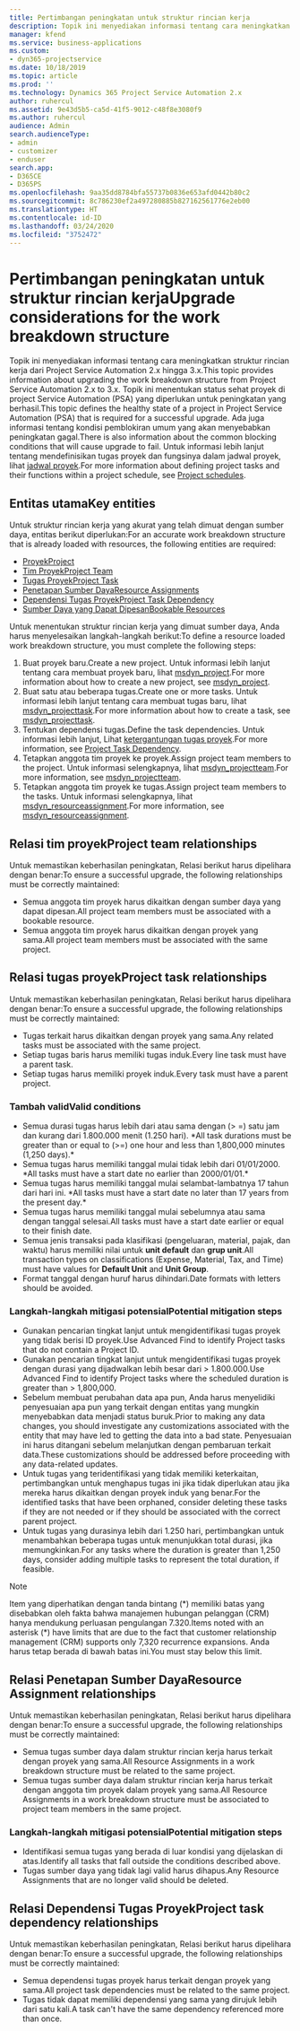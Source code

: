 ```yaml
---
title: Pertimbangan peningkatan untuk struktur rincian kerja
description: Topik ini menyediakan informasi tentang cara meningkatkan struktur rincian kerja dari Project Service Automation 2.x hingga 3.x.
manager: kfend
ms.service: business-applications
ms.custom:
- dyn365-projectservice
ms.date: 10/18/2019
ms.topic: article
ms.prod: ''
ms.technology: Dynamics 365 Project Service Automation 2.x
author: ruhercul
ms.assetid: 9e43d5b5-ca5d-41f5-9012-c48f8e3080f9
ms.author: ruhercul
audience: Admin
search.audienceType:
- admin
- customizer
- enduser
search.app:
- D365CE
- D365PS
ms.openlocfilehash: 9aa35dd8784bfa55737b0836e653afd0442b80c2
ms.sourcegitcommit: 8c786230ef2a497280885b827162561776e2eb00
ms.translationtype: HT
ms.contentlocale: id-ID
ms.lasthandoff: 03/24/2020
ms.locfileid: "3752472"
---
```

# <a name="upgrade-considerations-for-the-work-breakdown-structure"></a><span data-ttu-id="fc589-103">Pertimbangan peningkatan untuk struktur rincian kerja</span><span class="sxs-lookup"><span data-stu-id="fc589-103">Upgrade considerations for the work breakdown structure</span></span>
<span data-ttu-id="fc589-104">Topik ini menyediakan informasi tentang cara meningkatkan struktur rincian kerja dari Project Service Automation 2.x hingga 3.x.</span><span class="sxs-lookup"><span data-stu-id="fc589-104">This topic provides information about upgrading the work breakdown structure from Project Service Automation 2.x to 3.x.</span></span> <span data-ttu-id="fc589-105">Topik ini menentukan status sehat proyek di project Service Automation (PSA) yang diperlukan untuk peningkatan yang berhasil.</span><span class="sxs-lookup"><span data-stu-id="fc589-105">This topic defines the healthy state of a project in Project Service Automation (PSA) that is required for a successful upgrade.</span></span> <span data-ttu-id="fc589-106">Ada juga informasi tentang kondisi pemblokiran umum yang akan menyebabkan peningkatan gagal.</span><span class="sxs-lookup"><span data-stu-id="fc589-106">There is also information about the common blocking conditions that will cause upgrade to fail.</span></span> <span data-ttu-id="fc589-107">Untuk informasi lebih lanjut tentang mendefinisikan tugas proyek dan fungsinya dalam jadwal proyek, lihat [jadwal proyek](project-creating.md).</span><span class="sxs-lookup"><span data-stu-id="fc589-107">For more information about defining project tasks and their functions within a project schedule, see [Project schedules](project-creating.md).</span></span>

## <a name="key-entities"></a><span data-ttu-id="fc589-108">Entitas utama</span><span class="sxs-lookup"><span data-stu-id="fc589-108">Key entities</span></span>
<span data-ttu-id="fc589-109">Untuk struktur rincian kerja yang akurat yang telah dimuat dengan sumber daya, entitas berikut diperlukan:</span><span class="sxs-lookup"><span data-stu-id="fc589-109">For an accurate work breakdown structure that is already loaded with resources, the following entities are required:</span></span>

- [<span data-ttu-id="fc589-110">Proyek</span><span class="sxs-lookup"><span data-stu-id="fc589-110">Project</span></span>](../developer/entities/msdyn_project.md)
- [<span data-ttu-id="fc589-111">Tim Proyek</span><span class="sxs-lookup"><span data-stu-id="fc589-111">Project Team</span></span>](../developer/entities/msdyn_projectteam.md)
- [<span data-ttu-id="fc589-112">Tugas Proyek</span><span class="sxs-lookup"><span data-stu-id="fc589-112">Project Task</span></span>](../developer/entities/msdyn_projecttask.md)
- [<span data-ttu-id="fc589-113">Penetapan Sumber Daya</span><span class="sxs-lookup"><span data-stu-id="fc589-113">Resource Assignments</span></span>](../developer/entities/msdyn_resourceassignment.md)
- [<span data-ttu-id="fc589-114">Dependensi Tugas Proyek</span><span class="sxs-lookup"><span data-stu-id="fc589-114">Project Task Dependency</span></span>](../developer/entities/msdyn_projecttaskdependency.md)
- [<span data-ttu-id="fc589-115">Sumber Daya yang Dapat Dipesan</span><span class="sxs-lookup"><span data-stu-id="fc589-115">Bookable Resources</span></span>](../developer/entities/bookableresource.md)

<span data-ttu-id="fc589-116">Untuk menentukan struktur rincian kerja yang dimuat sumber daya, Anda harus menyelesaikan langkah-langkah berikut:</span><span class="sxs-lookup"><span data-stu-id="fc589-116">To define a resource loaded work breakdown structure, you must complete the following steps:</span></span>

1. <span data-ttu-id="fc589-117">Buat proyek baru.</span><span class="sxs-lookup"><span data-stu-id="fc589-117">Create a new project.</span></span> <span data-ttu-id="fc589-118">Untuk informasi lebih lanjut tentang cara membuat proyek baru, lihat [msdyn_project](../developer/entities/msdyn_project.md).</span><span class="sxs-lookup"><span data-stu-id="fc589-118">For more information about how to create a new project, see [msdyn_project](../developer/entities/msdyn_project.md).</span></span>
2. <span data-ttu-id="fc589-119">Buat satu atau beberapa tugas.</span><span class="sxs-lookup"><span data-stu-id="fc589-119">Create one or more tasks.</span></span> <span data-ttu-id="fc589-120">Untuk informasi lebih lanjut tentang cara membuat tugas baru, lihat [msdyn_projecttask](../developer/entities/msdyn_projecttask.md).</span><span class="sxs-lookup"><span data-stu-id="fc589-120">For more information about how to create a task, see [msdyn_projecttask](../developer/entities/msdyn_projecttask.md).</span></span>
3. <span data-ttu-id="fc589-121">Tentukan dependensi tugas.</span><span class="sxs-lookup"><span data-stu-id="fc589-121">Define the task dependencies.</span></span> <span data-ttu-id="fc589-122">Untuk informasi lebih lanjut, Lihat [ketergantungan tugas proyek](../developer/entities/msdyn_projecttaskdependency.md).</span><span class="sxs-lookup"><span data-stu-id="fc589-122">For more information, see [Project Task Dependency](../developer/entities/msdyn_projecttaskdependency.md).</span></span>
4. <span data-ttu-id="fc589-123">Tetapkan anggota tim proyek ke proyek.</span><span class="sxs-lookup"><span data-stu-id="fc589-123">Assign project team members to the project.</span></span> <span data-ttu-id="fc589-124">Untuk informasi selengkapnya, lihat [msdyn_projectteam](../developer/entities/msdyn_projectteam.md).</span><span class="sxs-lookup"><span data-stu-id="fc589-124">For more information, see [msdyn_projectteam](../developer/entities/msdyn_projectteam.md).</span></span>
5. <span data-ttu-id="fc589-125">Tetapkan anggota tim proyek ke tugas.</span><span class="sxs-lookup"><span data-stu-id="fc589-125">Assign project team members to the tasks.</span></span> <span data-ttu-id="fc589-126">Untuk informasi selengkapnya, lihat [msdyn_resourceassignment](../developer/entities/msdyn_resourceassignment.md).</span><span class="sxs-lookup"><span data-stu-id="fc589-126">For more information, see [msdyn_resourceassignment](../developer/entities/msdyn_resourceassignment.md).</span></span>

## <a name="project-team-relationships"></a><span data-ttu-id="fc589-127">Relasi tim proyek</span><span class="sxs-lookup"><span data-stu-id="fc589-127">Project team relationships</span></span>

<span data-ttu-id="fc589-128">Untuk memastikan keberhasilan peningkatan, Relasi berikut harus dipelihara dengan benar:</span><span class="sxs-lookup"><span data-stu-id="fc589-128">To ensure a successful upgrade, the following relationships must be correctly maintained:</span></span>
- <span data-ttu-id="fc589-129">Semua anggota tim proyek harus dikaitkan dengan sumber daya yang dapat dipesan.</span><span class="sxs-lookup"><span data-stu-id="fc589-129">All project team members must be associated with a bookable resource.</span></span>
- <span data-ttu-id="fc589-130">Semua anggota tim proyek harus dikaitkan dengan proyek yang sama.</span><span class="sxs-lookup"><span data-stu-id="fc589-130">All project team members must be associated with the same project.</span></span> 

## <a name="project-task-relationships"></a><span data-ttu-id="fc589-131">Relasi tugas proyek</span><span class="sxs-lookup"><span data-stu-id="fc589-131">Project task relationships</span></span>
<span data-ttu-id="fc589-132">Untuk memastikan keberhasilan peningkatan, Relasi berikut harus dipelihara dengan benar:</span><span class="sxs-lookup"><span data-stu-id="fc589-132">To ensure a successful upgrade, the following relationships must be correctly maintained:</span></span>

- <span data-ttu-id="fc589-133">Tugas terkait harus dikaitkan dengan proyek yang sama.</span><span class="sxs-lookup"><span data-stu-id="fc589-133">Any related tasks must be associated with the same project.</span></span>
- <span data-ttu-id="fc589-134">Setiap tugas baris harus memiliki tugas induk.</span><span class="sxs-lookup"><span data-stu-id="fc589-134">Every line task must have a parent task.</span></span>
- <span data-ttu-id="fc589-135">Setiap tugas harus memiliki proyek induk.</span><span class="sxs-lookup"><span data-stu-id="fc589-135">Every task must have a parent project.</span></span>

### <a name="valid-conditions"></a><span data-ttu-id="fc589-136">Tambah valid</span><span class="sxs-lookup"><span data-stu-id="fc589-136">Valid conditions</span></span>

- <span data-ttu-id="fc589-137">Semua durasi tugas harus lebih dari atau sama dengan (> =) satu jam dan kurang dari 1.800.000 menit (1.250 hari). \*</span><span class="sxs-lookup"><span data-stu-id="fc589-137">All task durations must be greater than or equal to (>=) one hour and less than 1,800,000 minutes (1,250 days).\*</span></span>
- <span data-ttu-id="fc589-138">Semua tugas harus memiliki tanggal mulai tidak lebih dari 01/01/2000. \*</span><span class="sxs-lookup"><span data-stu-id="fc589-138">All tasks must have a start date no earlier than 2000/01/01.\*</span></span>
- <span data-ttu-id="fc589-139">Semua tugas harus memiliki tanggal mulai selambat-lambatnya 17 tahun dari hari ini. \*</span><span class="sxs-lookup"><span data-stu-id="fc589-139">All tasks must have a start date no later than 17 years from the present day.\*</span></span>
- <span data-ttu-id="fc589-140">Semua tugas harus memiliki tanggal mulai sebelumnya atau sama dengan tanggal selesai.</span><span class="sxs-lookup"><span data-stu-id="fc589-140">All tasks must have a start date earlier or equal to their finish date.</span></span>
- <span data-ttu-id="fc589-141">Semua jenis transaksi pada klasifikasi (pengeluaran, material, pajak, dan waktu) harus memiliki nilai untuk **unit default** dan **grup unit**.</span><span class="sxs-lookup"><span data-stu-id="fc589-141">All transaction types on classifications (Expense, Material, Tax, and Time) must have values for **Default Unit** and **Unit Group**.</span></span>
- <span data-ttu-id="fc589-142">Format tanggal dengan huruf harus dihindari.</span><span class="sxs-lookup"><span data-stu-id="fc589-142">Date formats with letters should be avoided.</span></span>

### <a name="potential-mitigation-steps"></a><span data-ttu-id="fc589-143">Langkah-langkah mitigasi potensial</span><span class="sxs-lookup"><span data-stu-id="fc589-143">Potential mitigation steps</span></span>
- <span data-ttu-id="fc589-144">Gunakan pencarian tingkat lanjut untuk mengidentifikasi tugas proyek yang tidak berisi ID proyek.</span><span class="sxs-lookup"><span data-stu-id="fc589-144">Use Advanced Find to identify Project tasks that do not contain a Project ID.</span></span>
- <span data-ttu-id="fc589-145">Gunakan pencarian tingkat lanjut untuk mengidentifikasi tugas proyek dengan durasi yang dijadwalkan lebih besar dari > 1.800.000.</span><span class="sxs-lookup"><span data-stu-id="fc589-145">Use Advanced Find to identify Project tasks where the scheduled duration is greater than > 1,800,000.</span></span>
- <span data-ttu-id="fc589-146">Sebelum membuat perubahan data apa pun, Anda harus menyelidiki penyesuaian apa pun yang terkait dengan entitas yang mungkin menyebabkan data menjadi status buruk.</span><span class="sxs-lookup"><span data-stu-id="fc589-146">Prior to making any data changes, you should investigate any customizations associated with the entity that may have led to getting the data into a bad state.</span></span> <span data-ttu-id="fc589-147">Penyesuaian ini harus ditangani sebelum melanjutkan dengan pembaruan terkait data.</span><span class="sxs-lookup"><span data-stu-id="fc589-147">These customizations should be addressed before proceeding with any data-related updates.</span></span>
- <span data-ttu-id="fc589-148">Untuk tugas yang teridentifikasi yang tidak memiliki keterkaitan, pertimbangkan untuk menghapus tugas ini jika tidak diperlukan atau jika mereka harus dikaitkan dengan proyek induk yang benar.</span><span class="sxs-lookup"><span data-stu-id="fc589-148">For the identified tasks that have been orphaned, consider deleting these tasks if they are not needed or if they should be associated with the correct parent project.</span></span>
- <span data-ttu-id="fc589-149">Untuk tugas yang durasinya lebih dari 1.250 hari, pertimbangkan untuk menambahkan beberapa tugas untuk menunjukkan total durasi, jika memungkinkan.</span><span class="sxs-lookup"><span data-stu-id="fc589-149">For any tasks where the duration is greater than 1,250 days, consider adding multiple tasks to represent the total duration, if feasible.</span></span>

> [!NOTE]
> <span data-ttu-id="fc589-150">Item yang diperhatikan dengan tanda bintang (\*) memiliki batas yang disebabkan oleh fakta bahwa manajemen hubungan pelanggan (CRM) hanya mendukung perluasan pengulangan 7.320.</span><span class="sxs-lookup"><span data-stu-id="fc589-150">Items noted with an asterisk (\*) have limits that are due to the fact that customer relationship management (CRM) supports only 7,320 recurrence expansions.</span></span> <span data-ttu-id="fc589-151">Anda harus tetap berada di bawah batas ini.</span><span class="sxs-lookup"><span data-stu-id="fc589-151">You must stay below this limit.</span></span>

## <a name="resource-assignment-relationships"></a><span data-ttu-id="fc589-152">Relasi Penetapan Sumber Daya</span><span class="sxs-lookup"><span data-stu-id="fc589-152">Resource Assignment relationships</span></span>
<span data-ttu-id="fc589-153">Untuk memastikan keberhasilan peningkatan, Relasi berikut harus dipelihara dengan benar:</span><span class="sxs-lookup"><span data-stu-id="fc589-153">To ensure a successful upgrade, the following relationships must be correctly maintained:</span></span>

- <span data-ttu-id="fc589-154">Semua tugas sumber daya dalam struktur rincian kerja harus terkait dengan proyek yang sama.</span><span class="sxs-lookup"><span data-stu-id="fc589-154">All Resource Assignments in a work breakdown structure must be related to the same project.</span></span>
- <span data-ttu-id="fc589-155">Semua tugas sumber daya dalam struktur rincian kerja harus terkait dengan anggota tim proyek dalam proyek yang sama.</span><span class="sxs-lookup"><span data-stu-id="fc589-155">All Resource Assignments in a work breakdown structure must be associated to project team members in the same project.</span></span>

### <a name="potential-mitigation-steps"></a><span data-ttu-id="fc589-156">Langkah-langkah mitigasi potensial</span><span class="sxs-lookup"><span data-stu-id="fc589-156">Potential mitigation steps</span></span>
- <span data-ttu-id="fc589-157">Identifikasi semua tugas yang berada di luar kondisi yang dijelaskan di atas.</span><span class="sxs-lookup"><span data-stu-id="fc589-157">Identify all tasks that fall outside the conditions described above.</span></span>  
- <span data-ttu-id="fc589-158">Tugas sumber daya yang tidak lagi valid harus dihapus.</span><span class="sxs-lookup"><span data-stu-id="fc589-158">Any Resource Assignments that are no longer valid should be deleted.</span></span>

## <a name="project-task-dependency-relationships"></a><span data-ttu-id="fc589-159">Relasi Dependensi Tugas Proyek</span><span class="sxs-lookup"><span data-stu-id="fc589-159">Project task dependency relationships</span></span>
<span data-ttu-id="fc589-160">Untuk memastikan keberhasilan peningkatan, Relasi berikut harus dipelihara dengan benar:</span><span class="sxs-lookup"><span data-stu-id="fc589-160">To ensure a successful upgrade, the following relationships must be correctly maintained:</span></span>

- <span data-ttu-id="fc589-161">Semua dependensi tugas proyek harus terkait dengan proyek yang sama.</span><span class="sxs-lookup"><span data-stu-id="fc589-161">All project task dependencies must be related to the same project.</span></span>
- <span data-ttu-id="fc589-162">Tugas tidak dapat memiliki dependensi yang sama yang dirujuk lebih dari satu kali.</span><span class="sxs-lookup"><span data-stu-id="fc589-162">A task can't have the same dependency referenced more than once.</span></span>
